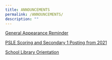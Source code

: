 ```yaml
---
title: ANNOUNCEMENTS
permalink: /ANNOUNCEMENTS/
description: ""
---
```

[General Appearance Reminder](/files/Announcements/General%20Appearance_Reminder.pdf)

[PSLE Scoring and Secondary 1 Posting from 2021](/communications/PSLE-Scoring-and-Secondary-1-Posting-from-2021)

[School Library Orientation](/files/Announcements/School%20Library%20Orientation.pdf)

